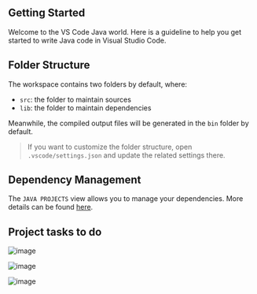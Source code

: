 ## Getting Started

Welcome to the VS Code Java world. Here is a guideline to help you get started to write Java code in Visual Studio Code.

## Folder Structure

The workspace contains two folders by default, where:

- `src`: the folder to maintain sources
- `lib`: the folder to maintain dependencies

Meanwhile, the compiled output files will be generated in the `bin` folder by default.

> If you want to customize the folder structure, open `.vscode/settings.json` and update the related settings there.

## Dependency Management

The `JAVA PROJECTS` view allows you to manage your dependencies. More details can be found [here](https://github.com/microsoft/vscode-java-dependency#manage-dependencies).

## Project tasks to do

![image](https://user-images.githubusercontent.com/58862894/202757880-33ca38d1-ac4a-4bc5-bd7c-7998fa4d7d67.png)

![image](https://user-images.githubusercontent.com/58862894/202757909-ad205a1b-4acf-49f9-b317-a2062febba2f.png)

![image](https://user-images.githubusercontent.com/58862894/202757840-1a6d0f1c-42dd-4ed9-86b9-9f86e56c6154.png)


